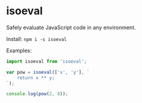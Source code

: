 # isoeval

Safely evaluate JavaScript code in any environment.

Install:
`npm i -s isoeval`

Examples:

```javascript
import isoeval from 'isoeval';

var pow = isoeval(['x', 'y'], `
    return x ** y;
`);

console.log(pow(2, 8));
```
